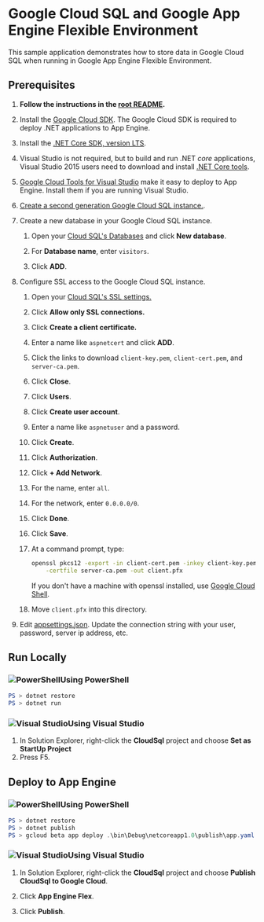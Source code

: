 # Google Cloud SQL and Google App Engine Flexible Environment

This sample application demonstrates how to store data in Google Cloud SQL
when running in Google App Engine Flexible Environment.

## Prerequisites

1.  **Follow the instructions in the [root README](../../../README.md).**
  
2.  Install the [Google Cloud SDK](https://cloud.google.com/sdk/).  The Google Cloud SDK
    is required to deploy .NET applications to App Engine.

2.  Install the [.NET Core SDK, version LTS](https://www.microsoft.com/net/download/core#/lts).

2.  Visual Studio is not required, but to build and run .NET *core* applications,
    Visual Studio 2015 users need to download and install 
	[.NET Core tools](https://www.microsoft.com/net/core#windowsvs2015).

3.  [Google Cloud Tools for Visual Studio](
	https://marketplace.visualstudio.com/items?itemName=GoogleCloudTools.GoogleCloudPlatformExtensionforVisualStudio)
    make it easy to deploy to App Engine.  Install them if you are running Visual Studio.

4.  [Create a second generation Google Cloud SQL instance.](
    https://cloud.google.com/sql/docs/mysql/create-instance).

5.  Create a new database in your Google Cloud SQL instance.
    
    1.  Open your [Cloud SQL's Databases](
        https://pantheon.corp.google.com/sql/instances/napoo/databases) and
        click **New database**.

    2.  For **Database name**, enter `visitors`.

    3.  Click **ADD**.

5.  Configure SSL access to the Google Cloud SQL instance.

    1.  Open your [Cloud SQL's SSL settings.](
        https://console.cloud.google.com/sql/instances/napoo/access-control/ssl)

    2.  Click **Allow only SSL connections.**

    3.  Click **Create a client certificate.**

    4.  Enter a name like `aspnetcert` and click **ADD**.

    5.  Click the links to download `client-key.pem`, `client-cert.pem`, 
        and `server-ca.pem`.

    6.  Click **Close**.

    7.  Click **Users**.
    
    8.  Click **Create user account**.

    9.  Enter a name like `aspnetuser` and a password.

    10. Click **Create**.

    11. Click **Authorization**.

    12. Click **+ Add Network**.

    13. For the name, enter `all`.

    14. For the network, enter `0.0.0.0/0`.

    15. Click **Done**.

    16. Click **Save**.

    17. At a command prompt, type:

        ```bash
        openssl pkcs12 -export -in client-cert.pem -inkey client-key.pem \
            -certfile server-ca.pem -out client.pfx
        ```

        If you don't have a machine with openssl installed, use
        [Google Cloud Shell](https://cloud.google.com/shell/docs/quickstart).

    18. Move `client.pfx` into this directory.

6.  Edit [appsettings.json](appsettings.json).  Update the connection string
    with your user, password, server ip address, etc.

## Run Locally

### ![PowerShell](../.resources/powershell.png)Using PowerShell
```psm1
PS > dotnet restore
PS > dotnet run
```

### ![Visual Studio](../.resources/visual-studio.png)Using Visual Studio
1.  In Solution Explorer, right-click the **CloudSql** project and choose **Set as StartUp Project**
2.  Press F5.

## Deploy to App Engine

### ![PowerShell](../.resources/powershell.png)Using PowerShell

```psm1
PS > dotnet restore
PS > dotnet publish
PS > gcloud beta app deploy .\bin\Debug\netcoreapp1.0\publish\app.yaml
```

### ![Visual Studio](../.resources/visual-studio.png)Using Visual Studio

1.  In Solution Explorer, right-click the **CloudSql** project and choose **Publish CloudSql to Google Cloud**.

2.  Click **App Engine Flex**.

3.  Click **Publish**.

